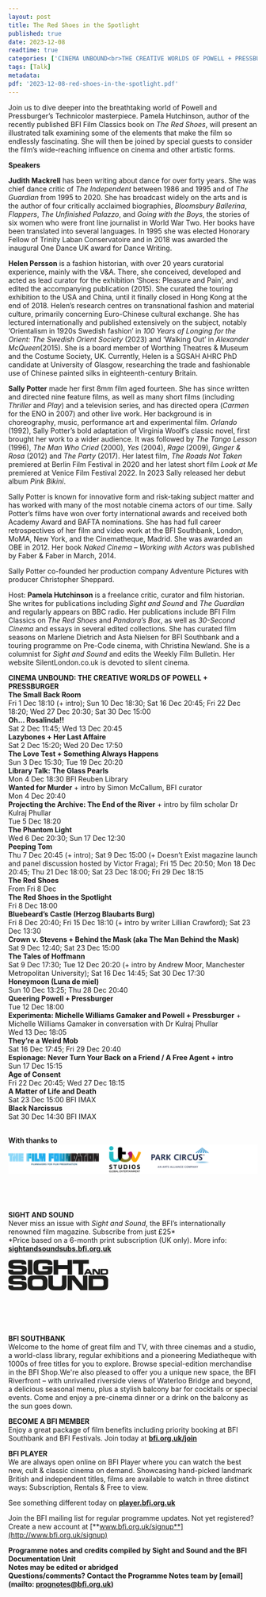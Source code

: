 ```yaml
---
layout: post
title: The Red Shoes in the Spotlight
published: true
date: 2023-12-08
readtime: true
categories: ['CINEMA UNBOUND<br>THE CREATIVE WORLDS OF POWELL + PRESSBURGER']
tags: [Talk]
metadata: 
pdf: '2023-12-08-red-shoes-in-the-spotlight.pdf'
---
```


Join us to dive deeper into the breathtaking world of Powell and Pressburger’s Technicolor masterpiece. Pamela Hutchinson, author of the recently published BFI Film Classics book on _The Red Shoes_, will present an illustrated talk examining some of the elements that make the film so endlessly fascinating. She will then be joined by special guests to consider the film’s wide-reaching influence on cinema and other artistic forms.  

**Speakers**  

**Judith Mackrell**  has been writing about dance for over forty years. She was chief dance critic of _The Independent_ between 1986 and 1995 and of _The Guardian_ from 1995 to 2020. She has broadcast widely on the arts and is the author of four critically acclaimed biographies, _Bloomsbury Ballerina_, _Flappers_, _The Unfinished Palazzo_, and _Going with the Boys_, the stories of six women who were front line journalist in World War Two. Her books have been translated into several languages. In 1995 she was elected Honorary Fellow of Trinity Laban Conservatoire and in 2018 was awarded the inaugural One Dance UK award for Dance Writing.

**Helen Persson** is a fashion historian, with over 20 years curatorial experience, mainly with the V&A. There, she conceived, developed and acted as lead curator for the exhibition ‘Shoes: Pleasure and Pain’, and edited the accompanying publication (2015). She curated the touring exhibition to the USA and China, until it finally closed in Hong Kong at the end of 2018. Helen’s research centres on transnational fashion and material culture, primarily concerning Euro-Chinese cultural exchange. She has lectured internationally and published extensively on the subject, notably ‘Orientalism in 1920s Swedish fashion’ in _100 Years of Longing for the Orient: The Swedish Orient Society_ (2023) and ‘Walking Out’ in _Alexander McQueen_(2015). She is a board member of Worthing Theatres & Museum and the Costume Society, UK. Currently, Helen is a SGSAH AHRC PhD candidate at University of Glasgow, researching the trade and fashionable use of Chinese painted silks in eighteenth-century Britain.

**Sally Potter**  made her first 8mm film aged fourteen. She has since written and directed nine feature films, as well as many short films (including _Thriller_ and _Play_) and a television series, and has directed opera (_Carmen_ for the ENO in 2007) and other live work. Her background is in choreography, music, performance art and experimental film. _Orlando_ (1992), Sally Potter’s bold adaptation of Virginia Woolf’s classic novel, first brought her work to a wider audience. It was followed by _The Tango Lesson_ (1996), _The Man Who Cried_ (2000), _Yes_ (2004), _Rage_ (2009), _Ginger & Rosa_ (2012) and _The Party_ (2017). Her latest film, _The Roads Not Taken_ premiered at Berlin Film Festival in 2020 and her latest short film _Look at Me_ premiered at Venice Film Festival 2022. In 2023 Sally released her debut album _Pink Bikini_.

Sally Potter is known for innovative form and risk-taking subject matter and has worked with many of the most notable cinema actors of our time. Sally Potter’s films have won over forty international awards and received both Academy Award and BAFTA nominations. She has had full career retrospectives of her film and video work at the BFI Southbank, London, MoMA, New York, and the Cinematheque, Madrid. She was awarded an OBE in 2012. Her book _Naked Cinema – Working with Actors_ was published by Faber & Faber in March, 2014.

Sally Potter co-founded her production company Adventure Pictures with producer Christopher Sheppard.

Host: **Pamela Hutchinson** is a freelance critic, curator and film historian. She writes for publications including _Sight and Sound_ and _The Guardian_ and regularly appears on BBC radio. Her publications include BFI Film Classics on _The Red Shoes_ and _Pandora’s Box_, as well as _30-Second Cinema_ and essays in several edited collections. She has curated film seasons on Marlene Dietrich and Asta Nielsen for BFI Southbank and a touring programme on Pre-Code cinema, with Christina Newland. She is a columnist for _Sight and Sound_ and edits the Weekly Film Bulletin. Her website SilentLondon.co.uk is devoted to silent cinema.
<br>

**CINEMA UNBOUND: THE CREATIVE WORLDS OF POWELL + PRESSBURGER**  
**The Small Back Room**  
Fri 1 Dec 18:10 (+ intro); Sun 10 Dec 18:30; Sat 16 Dec 20:45; Fri 22 Dec 18:20; Wed 27 Dec 20:30; Sat 30 Dec 15:00  
**Oh… Rosalinda!!**  
Sat 2 Dec 11:45; Wed 13 Dec 20:45  
**Lazybones + Her Last Affaire**  
Sat 2 Dec 15:20; Wed 20 Dec 17:50  
**The Love Test + Something Always Happens**  
Sun 3 Dec 15:30; Tue 19 Dec 20:20  
**Library Talk: The Glass Pearls**  
Mon 4 Dec 18:30 BFI Reuben Library  
**Wanted for Murder** + intro by Simon McCallum, BFI curator  
Mon 4 Dec 20:40  
**Projecting the Archive: The End of the River** + intro by film scholar Dr Kulraj Phullar  
Tue 5 Dec 18:20  
**The Phantom Light**  
Wed 6 Dec 20:30; Sun 17 Dec 12:30  
**Peeping Tom**  
Thu 7 Dec 20:45 (+ intro); Sat 9 Dec 15:00 (+ Doesn’t Exist magazine launch and panel discussion hosted by Victor Fraga); Fri 15 Dec 20:50; Mon 18 Dec 20:45; Thu 21 Dec 18:00; Sat 23 Dec 18:00; Fri 29 Dec 18:15  
**The Red Shoes**  
From Fri 8 Dec  
**The Red Shoes in the Spotlight**  
Fri 8 Dec 18:00  
**Bluebeard’s Castle (Herzog Blaubarts Burg)**  
Fri 8 Dec 20:40; Fri 15 Dec 18:10 (+ intro by writer Lillian Crawford); Sat 23 Dec 13:30  
**Crown v. Stevens + Behind the Mask (aka The Man Behind the Mask)**  
Sat 9 Dec 12:40; Sat 23 Dec 15:00  
**The Tales of Hoffmann**  
Sat 9 Dec 17:30; Tue 12 Dec 20:20 (+ intro by Andrew Moor, Manchester Metropolitan University); Sat 16 Dec 14:45; Sat 30 Dec 17:30  
**Honeymoon (Luna de miel)**  
Sun 10 Dec 13:25; Thu 28 Dec 20:40  
**Queering Powell + Pressburger**  
Tue 12 Dec 18:00  
**Experimenta: Michelle Williams Gamaker and Powell + Pressburger** + Michelle Williams Gamaker in conversation with Dr Kulraj Phullar  
Wed 13 Dec 18:05  
**They’re a Weird Mob**  
Sat 16 Dec 17:45; Fri 29 Dec 20:40  
**Espionage: Never Turn Your Back on a Friend / A Free Agent + intro**  
Sun 17 Dec 15:15  
**Age of Consent**  
Fri 22 Dec 20:45; Wed 27 Dec 18:15  
**A Matter of Life and Death**  
Sat 23 Dec 15:00 BFI IMAX  
**Black Narcissus**  
Sat 30 Dec 14:30 BFI IMAX  
<br>

**With thanks to**
<img style="float: left;" src="/img/film-foundation-itv-park-circus-logos-02.png"><br><br><br><br><br><br><br><br>


**SIGHT AND SOUND**<br>
Never miss an issue with _Sight and Sound_, the BFI’s internationally renowned film magazine. Subscribe from just £25*<br>
*Price based on a 6-month print subscription (UK only). More info: [**sightandsoundsubs.bfi.org.uk**](https://sightandsoundsubs.bfi.org.uk/subscribe)

<img style="float: left;" src="/img/sight-and-sound.jpg" width="40%" height="40%"><br><br><br><br><br><br><br><br>

**BFI SOUTHBANK**  
Welcome to the home of great film and TV, with three cinemas and a studio, a world-class library, regular exhibitions and a pioneering Mediatheque with 1000s of free titles for you to explore. Browse special-edition merchandise in the BFI Shop.We&#39;re also pleased to offer you a unique new space, the BFI Riverfront – with unrivalled riverside views of Waterloo Bridge and beyond, a delicious seasonal menu, plus a stylish balcony bar for cocktails or special events. Come and enjoy a pre-cinema dinner or a drink on the balcony as the sun goes down.  

**BECOME A BFI MEMBER**  
Enjoy a great package of film benefits including priority booking at BFI Southbank and BFI Festivals. Join today at [**bfi.org.uk/join**](http://www.bfi.org.uk/join)  

**BFI PLAYER**  
 We are always open online on BFI Player where you can watch the best new, cult &amp; classic cinema on demand. Showcasing hand-picked landmark British and independent titles, films are available to watch in three distinct ways: Subscription, Rentals &amp; Free to view.  

See something different today on [**player.bfi.org.uk**](https://player.bfi.org.uk)  

Join the BFI mailing list for regular programme updates. Not yet registered? Create a new account at [**www.bfi.org.uk/signup**](http://www.bfi.org.uk/signup)

**Programme notes and credits compiled by Sight and Sound and the BFI Documentation Unit  
Notes may be edited or abridged  
Questions/comments? Contact the Programme Notes team by [email](mailto: prognotes@bfi.org.uk)**
<!--stackedit_data:
eyJoaXN0b3J5IjpbLTE3NTc2NDQzNjQsLTE0MDQyMTQ3NjVdfQ
==
-->